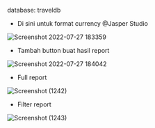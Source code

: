 database: traveldb

* Di sini untuk format currency @Jasper Studio

![Screenshot 2022-07-27 183359](https://user-images.githubusercontent.com/71547739/181238677-08c4d116-b519-4528-9465-fe08bdd07ca0.jpg)

* Tambah button buat hasil report

![Screenshot 2022-07-27 184042](https://user-images.githubusercontent.com/71547739/181238685-336d4cf3-21c1-4848-a8d0-272dc021572f.jpg)

* Full report

![Screenshot (1242)](https://user-images.githubusercontent.com/71547739/181238688-03544ff3-2c6f-4b9c-85d2-48f4dd9b2c6e.png)

* Filter report

![Screenshot (1243)](https://user-images.githubusercontent.com/71547739/181238692-7cda1820-9749-4a06-a2d9-05c67cebc461.png)
